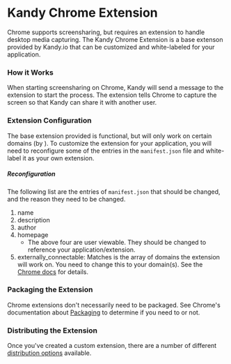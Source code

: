 # Kandy Chrome Extension

Chrome supports screensharing, but requires an extension to handle desktop media capturing. The Kandy Chrome Extension is a base extenson provided by Kandy.io that can be customized and white-labeled for your application.

### How it Works

When starting screensharing on Chrome, Kandy will send a message to the extension to start the process. The extension tells Chrome to capture the screen so that Kandy can share it with another user.

### Extension Configuration

The base extension provided is functional, but will only work on certain domains (by ). To customize the extension for your application, you will need to reconfigure some of the entries in the `manifest.json` file and white-label it as your own extension.

##### Reconfiguration

The following list are the entries of `manifest.json` that should be changed, and the reason they need to be changed.

1. name
2. description
3. author
4. homepage
    * The above four are user viewable. They should be changed to reference your application/extension.
5. externally_connectable: Matches is the array of domains the extension will work on. You need to change this to your domain(s). See the [Chrome docs](https://developer.chrome.com/extensions/manifest/externally_connectable) for details.

### Packaging the Extension

Chrome extensions don't necessarily need to be packaged. See Chrome's documentation about [Packaging](https://developer.chrome.com/extensions/packaging) to determine if you need to or not.

### Distributing the Extension

Once you've created a custom extension, there are a number of different [distribution options](https://developer.chrome.com/webstore#distribution-options) available.
